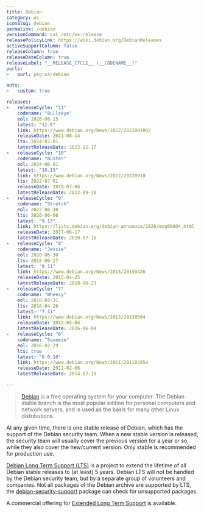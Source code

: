 ```yaml
---
title: Debian
category: os
iconSlug: debian
permalink: /debian
versionCommand: cat /etc/os-release
releasePolicyLink: https://wiki.debian.org/DebianReleases
activeSupportColumn: false
releaseColumn: true
releaseDateColumn: true
releaseLabel: "__RELEASE_CYCLE__ (__CODENAME__)"
purls:
-   purl: pkg:os/debian

auto:
-   custom: true

releases:
-   releaseCycle: "11"
    codename: "Bullseye"
    eol: 2026-08-15
    latest: "11.6"
    link: https://www.debian.org/News/2022/2022091002
    releaseDate: 2021-08-14
    lts: 2024-07-01
    latestReleaseDate: 2022-12-17
-   releaseCycle: "10"
    codename: "Buster"
    eol: 2024-06-01
    latest: "10.13"
    link: https://www.debian.org/News/2022/20220910
    lts: 2022-07-01
    releaseDate: 2019-07-06
    latestReleaseDate: 2022-09-10
-   releaseCycle: "9"
    codename: "Stretch"
    eol: 2022-06-30
    lts: 2020-06-06
    latest: "9.13"
    link: https://lists.debian.org/debian-announce/2020/msg00004.html
    releaseDate: 2017-06-17
    latestReleaseDate: 2020-07-18
-   releaseCycle: "8"
    codename: "Jessie"
    eol: 2020-06-30
    lts: 2018-06-17
    latest: "8.11"
    link: https://www.debian.org/News/2015/20150426
    releaseDate: 2015-04-25
    latestReleaseDate: 2018-06-23
-   releaseCycle: "7"
    codename: "Wheezy"
    eol: 2018-05-31
    lts: 2016-04-26
    latest: "7.11"
    link: https://www.debian.org/News/2013/20130504
    releaseDate: 2013-05-04
    latestReleaseDate: 2016-06-04
-   releaseCycle: "6"
    codename: "Squeeze"
    eol: 2016-02-29
    lts: true
    latest: "6.0.10"
    link: https://www.debian.org/News/2011/20110205a
    releaseDate: 2011-02-06
    latestReleaseDate: 2014-07-19

---
```


> [Debian](https://www.debian.org/) is a free operating system for your computer. The Debian stable branch is the most popular edition for personal computers and network servers, and is used as the basis for many other Linux distributions.

At any given time, there is one stable release of Debian, which has the support of the Debian security team. When a new stable version is released, the security team will usually cover the previous version for a year or so, while they also cover the new/current version. Only stable is recommended for production use.

[Debian Long Term Support (LTS)](https://wiki.debian.org/LTS) is a project to extend the lifetime of all Debian stable releases to (at least) 5 years. Debian LTS will not be handled by the Debian security team, but by a separate group of volunteers and companies. Not all packages of the Debian archive are supported by LTS, the [debian-security-support](https://wiki.debian.org/LTS/Using#Check_for_unsupported_packages) package can check for unsupported packages.

A commercial offering for [Extended Long Term Support](https://wiki.debian.org/LTS/Extended) is available.
